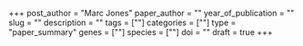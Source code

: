 +++
post_author = "Marc Jones"
paper_author = ""
year_of_publication = ""
slug = ""
description = ""
tags = [""]
categories = [""]
type = "paper_summary"
genes = [""]
species = [""]
doi = ""
draft = true
+++